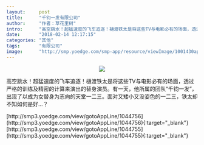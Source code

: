 ```yaml
---
layout:     post
title:      "千钧一发有限公司"
author:     "作者：草花里树"
intro:      "高空跳水！超猛速度的飞车追逐！樋渡铁太是将这些TV与电影必有的场面，透过严格的训练及精密的计算来演出的替身演员。有一天，他所属的团队“千钧一发”，出现了以成为女替身为志向的天堂一二三。面对又矮小又没姿色的一二三，铁太却不知如何是好…？"
date:       "2018-02-14 12:17:15"
categories: "其他"
tags:       "有限公司"
image:      "http://smp.yoedge.com/smp-app/resource/viewImage/1001430appline.png"
---
```

<div style="text-align: center">
<p><img src="http://smp.yoedge.com/smp-app/resource/viewImage/1001430appline.png"/></p>
</div>
<p class="post-meta">
<span>高空跳水！超猛速度的飞车追逐！樋渡铁太是将这些TV与电影必有的场面，透过严格的训练及精密的计算来演出的替身演员。有一天，他所属的团队“千钧一发”，出现了以成为女替身为志向的天堂一二三。面对又矮小又没姿色的一二三，铁太却不知如何是好…？</span>
</p>
[http://smp3.yoedge.com/view/gotoAppLine/1044756](http://smp3.yoedge.com/view/gotoAppLine/1044756){:target="_blank"}
[http://smp3.yoedge.com/view/gotoAppLine/1044755](http://smp3.yoedge.com/view/gotoAppLine/1044755){:target="_blank"}


